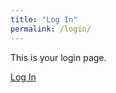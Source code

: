 ```yaml
---
title: "Log In"
permalink: /login/
---
```


<!-- Your login content here -->
<p>This is your login page.</p>
<a id="login-link" href="#" onclick="toggleLogin()">Log In</a>

<script>
  // Netlify Identity script and event handling
  netlifyIdentity.on('login', user => {
    console.log('User logged in', user);
    // Additional actions after login if needed
    updateLoginLink(user);
  });

  netlifyIdentity.on('logout', () => {
    console.log('User logged out');
    // Additional actions after logout if needed
    updateLoginLink(null);
  });

  function toggleLogin() {
    netlifyIdentity.open('login');
  }

  function updateLoginLink(user) {
    const loginLink = document.getElementById('login-link');

    if (loginLink) {
      if (user) {
        // Usuario autenticado, actualiza el texto del enlace
        loginLink.innerText = 'Log Out';
      } else {
        // Usuario no autenticado, restaura el texto del enlace
        loginLink.innerText = 'Log In';
      }
    }
  }
</script>
